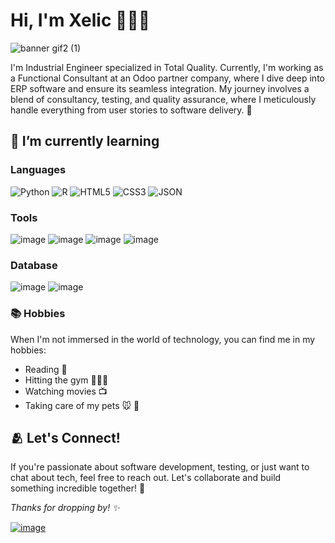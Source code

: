 # Hi, I'm Xelic ​👩🏻‍💻

![banner gif2 (1)](https://github.com/xelrojas/xelrojas/assets/70447276/5af07711-f911-498e-97fd-5561905dd60a)


I'm Industrial Engineer specialized in Total Quality. Currently, I'm working as a Functional Consultant at an Odoo partner company, where I dive deep into ERP software and ensure its seamless integration. My journey involves a blend of consultancy, testing, and quality assurance, where I meticulously handle everything from user stories to software delivery. 🚀

## 🌱 I’m currently learning

### Languages

 ![Python](https://img.shields.io/badge/Python-FFD43B?style=for-the-badge&logo=python&logoColor=blue)  ![R](https://img.shields.io/badge/R-276DC3?style=for-the-badge&logo=r&logoColor=white)  ![HTML5](https://img.shields.io/badge/HTML5-E34F26?style=for-the-badge&logo=html5&logoColor=white)  ![CSS3](https://img.shields.io/badge/CSS3-1572B6?style=for-the-badge&logo=css3&logoColor=white)  ![JSON](https://img.shields.io/badge/json-5E5C5C?style=for-the-badge&logo=json&logoColor=white) 

### Tools

![image](https://img.shields.io/badge/GIT-E44C30?style=for-the-badge&logo=git&logoColor=white)
![image](https://img.shields.io/badge/Microsoft_Excel-217346?style=for-the-badge&logo=microsoft-excel&logoColor=white)
![image](https://img.shields.io/badge/PowerBI-F2C811?style=for-the-badge&logo=Power%20BI&logoColor=white)
![image](https://img.shields.io/badge/Postman-FF6C37?style=for-the-badge&logo=Postman&logoColor=white)


### Database

![image](https://img.shields.io/badge/MySQL-005C84?style=for-the-badge&logo=mysql&logoColor=white)
![image](https://img.shields.io/badge/PostgreSQL-316192?style=for-the-badge&logo=postgresql&logoColor=white)



### 📚 Hobbies
When I'm not immersed in the world of technology, you can find me in my hobbies:

- Reading 📖 
- Hitting the gym 🏋🏻‍♀️
- Watching movies 📺
- Taking care of my pets 🐭 🐶

## 🫂 Let's Connect!

If you're passionate about software development, testing, or just want to chat about tech, feel free to reach out. Let's collaborate and build something incredible together! 🤝

_Thanks for dropping by! ✨_

[![image](https://img.shields.io/badge/LinkedIn-0077B5?style=for-the-badge&logo=linkedin&logoColor=white)](https://www.linkedin.com/in/xelicpaularojasruelas/)


